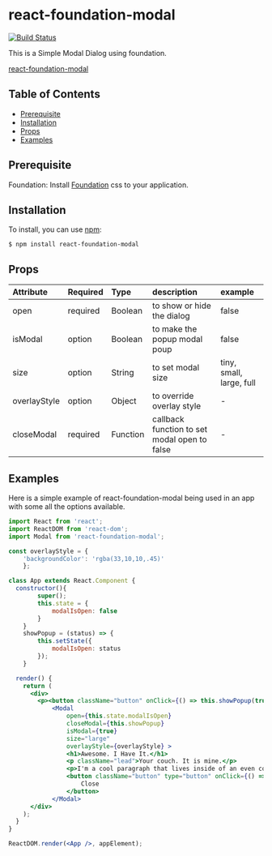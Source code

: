 # react-foundation-modal
[![Build Status](https://travis-ci.org/Shallyin83/react-foundation-modal.svg?branch=master)](https://github.com/Shallyin83/react-foundation-modal)

This is a Simple Modal Dialog using foundation.

[react-foundation-modal](https://github.com/Shallyin83/react-foundation-modal)

## Table of Contents

* [Prerequisite](#prerequisite)
* [Installation](#installation)
* [Props](#props)
* [Examples](#examples)

## Prerequisite
Foundation: Install [Foundation](https://foundation.zurb.com) css to your application. 

## Installation

To install, you can use [npm](https://npmjs.org/):


    $ npm install react-foundation-modal

## Props
| Attribute   | Required | Type     | description                                 | example                      |
|:------------|:---------|:---------|:--------------------------------------------|:-----------------------------|
| open     | required | Boolean  | to show or hide the dialog                  | false                        |
| isModal      | option   | Boolean   | to make the popup modal poup                       | false |
| size       | option   | String   | to set modal size               | tiny, small, large, full              |
| overlayStyle      | option   | Object   | to override overlay style               | -              |
| closeModal | required   | Function | callback function to set modal open to false | -                            |

## Examples

Here is a simple example of react-foundation-modal being used in an app with some all the options available.

```jsx
import React from 'react';
import ReactDOM from 'react-dom';
import Modal from 'react-foundation-modal';

const overlayStyle = {
    'backgroundColor': 'rgba(33,10,10,.45)'
    };

class App extends React.Component {
  constructor(){
        super();
        this.state = {
            modalIsOpen: false
        }
    }
    showPopup = (status) => {
        this.setState({
            modalIsOpen: status
        });
    }

  render() {
    return (
      <div>
        <p><button className="button" onClick={() => this.showPopup(true)}>Click me for a modal</button></p>
            <Modal 
                open={this.state.modalIsOpen}
                closeModal={this.showPopup}
                isModal={true}
                size="large"
                overlayStyle={overlayStyle} >
                <h1>Awesome. I Have It.</h1>
                <p className="lead">Your couch. It is mine.</p>
                <p>I'm a cool paragraph that lives inside of an even cooler modal. Wins!</p>
                <button className="button" type="button" onClick={() => this.showPopup(false)} >
                    Close
                </button>
            </Modal>  
      </div>
    );
  }
}

ReactDOM.render(<App />, appElement);
```